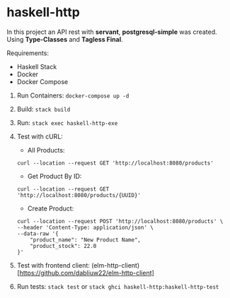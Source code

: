 # haskell-http

In this project an API rest with **servant**, **postgresql-simple** was created. Using **Type-Classes** and **Tagless Final**.

Requirements:

   * Haskell Stack
   * Docker
   * Docker Compose
    
1. Run Containers: `docker-compose up -d`

2. Build: `stack build`

3. Run: `stack exec haskell-http-exe`

4. Test with cURL:

    * All Products:
    ```
    curl --location --request GET 'http://localhost:8080/products'
    ```
   
    * Get Product By ID:
    ```
    curl --location --request GET 'http://localhost:8080/products/{UUID}'
    ``` 
   
    * Create Product:
    ```
    curl --location --request POST 'http://localhost:8080/products' \
    --header 'Content-Type: application/json' \
    --data-raw '{
        "product_name": "New Product Name",
        "product_stock": 22.0
    }'
    ```
   
5. Test with frontend client:
    (elm-http-client)[https://github.com/dabliuw22/elm-http-client]
 
6. Run tests:
    `stack test` or `stack ghci haskell-http:haskell-http-test`